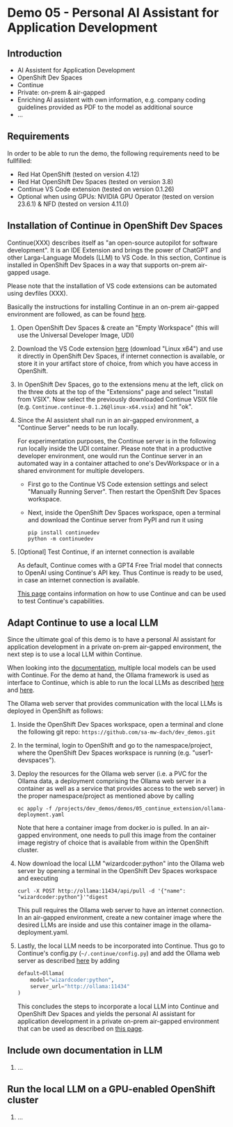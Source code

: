 # Demo 05 - Personal AI Assistant for Application Development

## Introduction
- AI Assistent for Application Development
- OpenShift Dev Spaces
- Continue
- Private: on-prem & air-gapped
- Enriching AI assistent with own information, e.g. company coding guidelines provided as PDF to the model as additional source
- ...


## Requirements
In order to be able to run the demo, the following requirements need to be fullfilled:
* Red Hat OpenShift (tested on version 4.12)
* Red Hat OpenShift Dev Spaces (tested on version 3.8)
* Continue VS Code extension (tested on version 0.1.26)
* Optional when using GPUs: NVIDIA GPU Operator (tested on version 23.6.1) & NFD (tested on version 4.11.0) 


## Installation of Continue in OpenShift Dev Spaces
Continue(XXX) describes itself as "an open-source autopilot for software development". It is an IDE Extension and brings the power of ChatGPT and other Larga-Language Models (LLM) to VS Code. In this section, Continue is installed in OpenShift Dev Spaces in a way that supports on-prem air-gapped usage.

Please note that the installation of VS code extensions can be automated using devfiles (XXX).

Basically the instructions for installing Continue in an on-prem air-gapped environment are followed, as can be found [here](https://continue.dev/docs/walkthroughs/running-continue-without-internet). 

1) Open OpenShift Dev Spaces & create an "Empty Workspace" (this will use the Universal Developer Image, UDI)

1) Download the VS Code extension [here](https://open-vsx.org/extension/Continue/continue) (download "Linux x64") and use it directly in OpenShift Dev Spaces, if internet connection is available, or store it in your artifact store of choice, from which you have access in OpenShift.

1) In OpenShift Dev Spaces, go to the extensions menu at the left, click on the three dots at the top of the "Extensions" page and select "Install from VSIX". Now select the previously downloaded Continue VSIX file (e.g. `Continue.continue-0.1.26@linux-x64.vsix`) and hit "ok".

1) Since the AI assistent shall run in an air-gapped environment, a "Continue Server" needs to be run locally. 

    For experimentation purposes, the Continue server is in the following run locally inside the UDI container. Please note that in a productive developer environment, one would run the Continue server in an automated way in a container attached to one's DevWorkspace or in a shared environment for multiple developers.

    - First go to the Continue VS Code extension settings and select "Manually Running Server". Then restart the OpenShift Dev Spaces workspace.

    - Next, inside the OpenShift Dev Spaces workspace, open a terminal and download the Continue server from PyPI and run it using 
    
        ```
        pip install continuedev
        python -m continuedev
        ```

1) [Optional] Test Continue, if an internet connection is available

    As default, Continue comes with a GPT4 Free Trial model that connects to OpenAI using Continue's API key. Thus Continue is ready to be used, in case an internet connection is available.

    [This page](https://continue.dev/docs/how-to-use-continue) contains information on how to use Continue and can be used to test Continue's capabilities.


## Adapt Continue to use a local LLM

Since the ultimate goal of this demo is to have a personal AI assistant for application development in a private on-prem air-gapped environment, the next step is to use a local LLM within Continue.

When looking into the [documentation](https://continue.dev/docs/customization/models), multiple local models can be used with Continue. For the demo at hand, the Ollama framework is used as interface to Continue, which is able to run the local LLMs as described [here](https://github.com/jmorganca/ollama#model-library) and [here](https://ollama.ai/library). 

The Ollama web server that provides communication with the local LLMs is deployed in OpenShift as follows:

1) Inside the OpenShift Dev Spaces workspace, open a terminal and clone the following git repo: `https://github.com/sa-mw-dach/dev_demos.git`

1) In the terminal, login to OpenShift and go to the namespace/project, where the OpenShift Dev Spaces workspace is running (e.g. "user1-devspaces").

1) Deploy the resources for the Ollama web server (i.e. a PVC for the Ollama data, a deployment comprising the Ollama web server in a container as well as a service that provides access to the web server) in the proper namespace/project as mentioned above by calling

    ```
    oc apply -f /projects/dev_demos/demos/05_continue_extension/ollama-deployment.yaml
    ```

    Note that here a container image from docker.io is pulled. In an air-gapped environment, one needs to pull this image from the container image registry of choice that is available from within the OpenShift cluster.

1) Now download the local LLM "wizardcoder:python" into the Ollama web server by opening a terminal in the OpenShift Dev Spaces workspace and executing

    ```
    curl -X POST http://ollama:11434/api/pull -d '{"name": "wizardcoder:python"}'"digest
    ```

    This pull requires the Ollama web server to have an internet connection. In an air-gapped environment, create a new container image where the desired LLMs are inside and use this container image in the ollama-deployment.yaml.

1) Lastly, the local LLM needs to be incorporated into Continue. Thus go to Continue's config.py (`~/.continue/config.py`) and add the Ollama web server as described [here](https://continue.dev/docs/reference/Models/ollama) by adding

    ```python
    default=Ollama(
        model="wizardcoder:python",
        server_url="http://ollama:11434"
    )
    ```

    This concludes the steps to incorporate a local LLM into Continue and OpenShift Dev Spaces and yields the personal AI assistant for application development in a private on-prem air-gapped environment that can be used as described on [this page](https://continue.dev/docs/how-to-use-continue).


## Include own documentation in LLM

1) ...


## Run the local LLM on a GPU-enabled OpenShift cluster

1) ...
